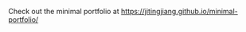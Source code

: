 <!-- [![Contributors][contributors-shield]][contributors-url]
[![Forks][forks-shield]][forks-url]
[![Stargazers][stars-shield]][stars-url]
[![Issues][issues-shield]][issues-url]
[![MIT License][license-shield]][license-url]
[![LinkedIn][linkedin-shield]][linkedin-url] -->

Check out the minimal portfolio at https://jitingjiang.github.io/minimal-portfolio/ 

<!-- MARKDOWN LINKS & IMAGES -->
<!-- https://www.markdownguide.org/basic-syntax/#reference-style-links -->
[contributors-shield]: https://img.shields.io/github/contributors/giocoal/minimal-portfolio.svg?style=for-the-badge
[contributors-url]: https://github.com/giocoal/minimal-portfolio/graphs/contributors
[forks-shield]: https://img.shields.io/github/forks/giocoal/minimal-portfolio.svg?style=for-the-badge
[forks-url]: https://github.com/giocoal/minimal-portfolio/network/members
[stars-shield]: https://img.shields.io/github/stars/giocoal/minimal-portfolio.svg?style=for-the-badge
[stars-url]: https://github.com/giocoal/minimal-portfolio/stargazers
[issues-shield]: https://img.shields.io/github/issues/giocoal/minimal-portfolio.svg?style=for-the-badge
[issues-url]: https://github.com/giocoal/minimal-portfolio/issues
[license-shield]: https://img.shields.io/github/license/giocoal/minimal-portfolio.svg?style=for-the-badge
[license-url]: https://github.com/giocoal/minimal-portfolio/blob/master/LICENSE
[linkedin-shield]: https://img.shields.io/badge/-LinkedIn-black.svg?style=for-the-badge&logo=linkedin&colorB=555
[linkedin-url]: https://www.linkedin.com/in/giorgio-carbone-63154219b/
[product-screenshot]: images/screenshot.png
[Next.js]: https://img.shields.io/badge/next.js-000000?style=for-the-badge&logo=nextdotjs&logoColor=white
[Next-url]: https://nextjs.org/
[React.js]: https://img.shields.io/badge/React-20232A?style=for-the-badge&logo=react&logoColor=61DAFB
[React-url]: https://reactjs.org/
[Vue.js]: https://img.shields.io/badge/Vue.js-35495E?style=for-the-badge&logo=vuedotjs&logoColor=4FC08D
[Vue-url]: https://vuejs.org/
[Angular.io]: https://img.shields.io/badge/Angular-DD0031?style=for-the-badge&logo=angular&logoColor=white
[Angular-url]: https://angular.io/
[Svelte.dev]: https://img.shields.io/badge/Svelte-4A4A55?style=for-the-badge&logo=svelte&logoColor=FF3E00
[Svelte-url]: https://svelte.dev/
[Laravel.com]: https://img.shields.io/badge/Laravel-FF2D20?style=for-the-badge&logo=laravel&logoColor=white
[Laravel-url]: https://laravel.com
[Bootstrap.com]: https://img.shields.io/badge/Bootstrap-563D7C?style=for-the-badge&logo=bootstrap&logoColor=white
[Bootstrap-url]: https://getbootstrap.com
[JQuery.com]: https://img.shields.io/badge/jQuery-0769AD?style=for-the-badge&logo=jquery&logoColor=white
[JQuery-url]: https://jquery.com
